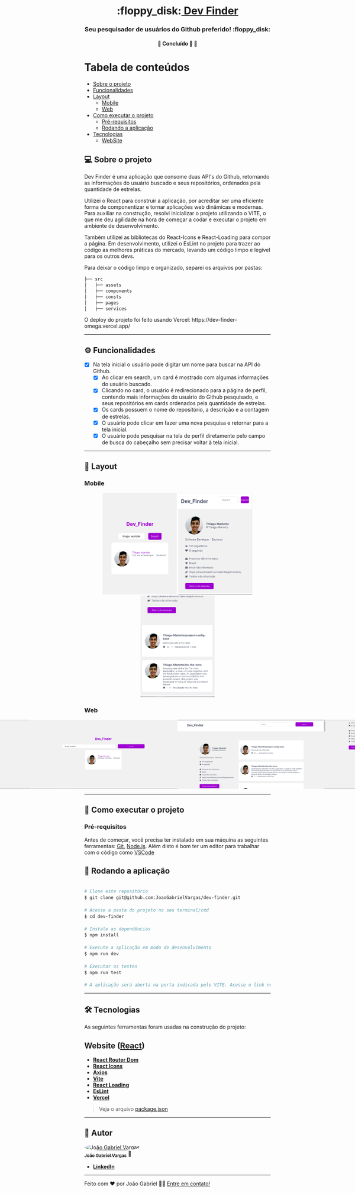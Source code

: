 <h1 align="center">
     :floppy_disk:<a href="#" alt="Dev-Finder"> Dev Finder </a>
</h1>

<h3 align="center">
     Seu pesquisador de usuários do Github preferido! :floppy_disk:
</h3>

<h4 align="center">
	🚧   Concluído 🚀 🚧
</h4>

Tabela de conteúdos
=================
<!--ts-->
   * [Sobre o projeto](#-sobre-o-projeto)
   * [Funcionalidades](#-funcionalidades)
   * [Layout](#-layout)
     * [Mobile](#mobile)
     * [Web](#web)
   * [Como executar o projeto](#-como-executar-o-projeto)
     * [Pré-requisitos](#pré-requisitos)
     * [Rodando a aplicação](#rodando-a-aplicação)
   * [Tecnologias](#-tecnologias)
     * [WebSite](#WebSite)
<!--te-->


## 💻 Sobre o projeto

<p>Dev Finder é uma aplicação que consome duas API's do Github, retornando as informações do usuário buscado e seus repositórios, ordenados pela quantidade de estrelas. </p>
<p> Utilizei o React para construir a aplicação, por acreditar ser uma eficiente forma de componentizar e tornar aplicações web dinâmicas e modernas. Para auxiliar na construção, resolvi inicializar o projeto utilizando o VITE, o que me deu agilidade na hora de começar a codar e executar o projeto em ambiente de desenvolvimento. </p>
<p> Também utilizei as bibliotecas do React-Icons e React-Loading para compor a página. Em desenvolvimento, utilizei o EsLint no projeto para trazer ao código as melhores práticas do mercado, levando um código limpo e legível para os outros devs. </p>
Para deixar o código limpo e organizado, separei os arquivos por pastas: 

```
├── src
│   ├── assets
│   ├── components
│   ├── consts
│   ├── pages
│   ├── services

```

<p> O deploy do projeto foi feito usando Vercel: https://dev-finder-omega.vercel.app/ </p>
  			
---

## ⚙️ Funcionalidades

- [x] Na tela inicial o usuário pode digitar um nome para buscar na API do Github.
  - [x] Ao clicar em search, um card é mostrado com algumas informações do usuário buscado.
  - [x] Clicando no card, o usuário é redirecionado para a página de perfil, contendo mais informações do usuário do Github pesquisado, e seus repositórios em cards ordenados pela quantidade de estrelas.
  - [x] Os cards possuem o nome do repositório, a descrição e a contagem de estrelas.
  - [x] O usuário pode clicar em fazer uma nova pesquisa e retornar para a tela inicial. 
  - [x] O usuário pode pesquisar na tela de perfil diretamente pelo campo de busca do cabeçalho sem precisar voltar à tela inicial. 
   
---

## 🎨 Layout

### Mobile

<p align="center">
  <img alt="MobileHome" title="#MobileHome" src="https://github.com/JoaoGabrielVargas/dev-finder/blob/main/src/assets/mobile-home.png" width="200px">

  <img alt="MobileProfileDetails" title="#MobileProfileDetails" src="https://github.com/JoaoGabrielVargas/dev-finder/blob/main/src/assets/mobile-profile-details.png" width="200px">
  
  <img alt="MobileProfileRepos" title="#MobileProfileRepos" src="https://github.com/JoaoGabrielVargas/dev-finder/blob/main/src/assets/mobile-profile-repos.png" width="200px">
</p>

### Web

<p align="center" style="display: flex; align-items: flex-start; justify-content: center;">
  <img alt="WebHome" title="#WebHome" src="https://github.com/JoaoGabrielVargas/dev-finder/blob/main/src/assets/web-home.png" width="400px">
  
  <img alt="WebHomeDetails" title="#WebHomeDetails" src="https://github.com/JoaoGabrielVargas/dev-finder/blob/main/src/assets/web-home-details.png" width="400px">

  <img alt="WebProfileDetails" title="#WebProfileDetails" src="https://github.com/JoaoGabrielVargas/dev-finder/blob/main/src/assets/web-profile-details.png" width="400px">
  
  <img alt="WebProfileRepos" title="#WebProfileRepos" src="https://github.com/JoaoGabrielVargas/dev-finder/blob/main/src/assets/web-profile-repos.png" width="400px">
</p>

---

## 🚀 Como executar o projeto

### Pré-requisitos

Antes de começar, você precisa ter instalado em sua máquina as seguintes ferramentas:
[Git](https://git-scm.com), [Node.js](https://nodejs.org/en/). 
Além disto é bom ter um editor para trabalhar com o código como [VSCode](https://code.visualstudio.com/)


## 🧭 Rodando a aplicação

```bash

# Clone este repositório
$ git clone git@github.com:JoaoGabrielVargas/dev-finder.git

# Acesse a pasta do projeto no seu terminal/cmd
$ cd dev-finder

# Instale as dependências
$ npm install

# Execute a aplicação em modo de desenvolvimento
$ npm run dev

# Executar os testes
$ npm run test

# A aplicação será aberta na porta indicada pelo VITE. Acesse o link no terminal! :smiley:

```

---

## 🛠 Tecnologias

As seguintes ferramentas foram usadas na construção do projeto:

## **Website**  ([React](https://reactjs.org/))

-   **[React Router Dom](https://github.com/ReactTraining/react-router/tree/master/packages/react-router-dom)**
-   **[React Icons](https://react-icons.github.io/react-icons/)**
-   **[Axios](https://github.com/axios/axios)**
-   **[Vite](https://vitejs.dev/)**
-   **[React Loading](https://www.npmjs.com/package/react-loading)**
-   **[EsLint](https://eslint.org/)**
-   **[Vercel](https://vercel.com/)**

> Veja o arquivo  [package.json](https://github.com/JoaoGabrielVargas/dev-finder/blob/main/package.json)
---

## 🦸 Autor

<a href="https://www.linkedin.com/in/joaogabrielvargas/">
 <img style="border-radius: 50%;" src="https://avatars.githubusercontent.com/u/106772621?v=4" width="100px;" alt="João Gabriel Vargas"/>
 <br />
 <sub><b>João Gabriel Vargas</b></sub></a> 🚀
 <br />

-   **[LinkedIn](https://www.linkedin.com/in/joaogabrielvargas/)**

---

Feito com ❤️ por João Gabriel 👋🏽 [Entre em contato!](https://www.linkedin.com/in/joaogabrielvargas/)
